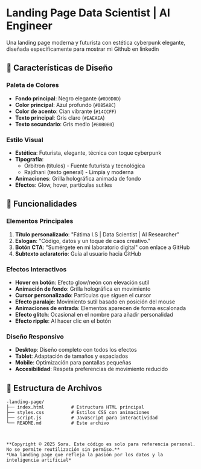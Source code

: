# Landing Page Data Scientist | AI Engineer

Una landing page moderna y futurista con estética cyberpunk elegante, diseñada específicamente para mostrar mi Github en linkedin
## 🎨 Características de Diseño

### Paleta de Colores
- **Fondo principal**: Negro elegante (`#0D0D0D`)
- **Color principal**: Azul profundo (`#085A8C`)
- **Color de acento**: Cian vibrante (`#14CCFF`)
- **Texto principal**: Gris claro (`#EAEAEA`)
- **Texto secundario**: Gris medio (`#B0B0B0`)

### Estilo Visual
- **Estética**: Futurista, elegante, técnica con toque cyberpunk
- **Tipografía**: 
  - Orbitron (títulos) - Fuente futurista y tecnológica
  - Rajdhani (texto general) - Limpia y moderna
- **Animaciones**: Grilla holográfica animada de fondo
- **Efectos**: Glow, hover, partículas sutiles

## 🚀 Funcionalidades

### Elementos Principales
1. **Título personalizado**: "Fátima I.S | Data Scientist | AI Researcher"
2. **Eslogan**: "Código, datos y un toque de caos creativo."
3. **Botón CTA**: "Sumérgete en mi laboratorio digital" con enlace a GitHub
4. **Subtexto aclaratorio**: Guía al usuario hacia GitHub

### Efectos Interactivos
- **Hover en botón**: Efecto glow/neón con elevación sutil
- **Animación de fondo**: Grilla holográfica en movimiento
- **Cursor personalizado**: Partículas que siguen el cursor
- **Efecto paralaje**: Movimiento sutil basado en posición del mouse
- **Animaciones de entrada**: Elementos aparecen de forma escalonada
- **Efecto glitch**: Ocasional en el nombre para añadir personalidad
- **Efecto ripple**: Al hacer clic en el botón

### Diseño Responsivo
- **Desktop**: Diseño completo con todos los efectos
- **Tablet**: Adaptación de tamaños y espaciados
- **Mobile**: Optimización para pantallas pequeñas
- **Accesibilidad**: Respeta preferencias de movimiento reducido

## 📁 Estructura de Archivos

```
-landing-page/
├── index.html          # Estructura HTML principal
├── styles.css          # Estilos CSS con animaciones
├── script.js           # JavaScript para interactividad
└── README.md           # Este archivo
```

```


**Copyright © 2025 Sora. Este código es solo para referencia personal. No se permite reutilización sin permiso.**  
*Una landing page que refleja la pasión por los datos y la inteligencia artificial*
